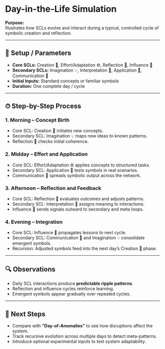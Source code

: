 # Day-in-the-Life Simulation

**Purpose:**  
Illustrates how SCLs evolve and interact during a typical, controlled cycle of symbolic creation and reflection.

---

## 🔧 Setup / Parameters
- **Core SCLs:** Creation 🌱, Effort/Adaptation ⚙️, Reflection 💭, Influence 🌊  
- **Secondary SCLs:** Imagination 💡, Interpretation 🧩, Application 🔧, Communication 📡  
- **Initial Inputs:** Standard concepts or familiar symbols  
- **Duration:** One complete day / cycle

---

## ⏱ Step-by-Step Process

### 1. Morning – Concept Birth
- Core SCL: Creation 🌱 initiates new concepts.  
- Secondary SCL: Imagination 💡 maps new ideas to known patterns.  
- Reflection 💭 checks initial coherence.  

### 2. Midday – Effort and Application
- Core SCL: Effort/Adaptation ⚙️ applies concepts to structured tasks.  
- Secondary SCL: Application 🔧 tests symbols in real scenarios.  
- Communication 📡 spreads symbolic output across the network.  

### 3. Afternoon – Reflection and Feedback
- Core SCL: Reflection 💭 evaluates outcomes and adjusts patterns.  
- Secondary SCL: Interpretation 🧩 assigns meaning to interactions.  
- Influence 🌊 sends signals outward to secondary and meta loops.  

### 4. Evening – Integration
- Core SCL: Influence 🌊 propagates lessons to next cycle.  
- Secondary SCL: Communication 📡 and Imagination 💡 consolidate emergent symbols.  
- Recursion: Adjusted symbols feed into the next day’s Creation 🌱 phase.

---

## 🔍 Observations
- Daily SCL interactions produce **predictable ripple patterns**.  
- Reflection and influence cycles reinforce learning.  
- Emergent symbols appear gradually over repeated cycles.  

---

## 🚀 Next Steps
- Compare with **“Day-of-Anomalies”** to see how disruptions affect the system.  
- Track recursive evolution across multiple days to detect meta-patterns.  
- Introduce optional experimental inputs to test system adaptability.
